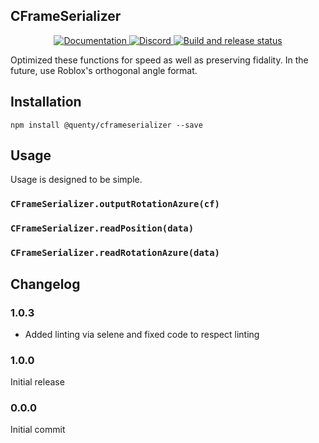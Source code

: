 ## CFrameSerializer
<div align="center">
  <a href="http://quenty.github.io/api/">
    <img src="https://img.shields.io/badge/docs-website-green.svg" alt="Documentation" />
  </a>
  <a href="https://discord.gg/mhtGUS8">
    <img src="https://img.shields.io/badge/discord-nevermore-blue.svg" alt="Discord" />
  </a>
  <a href="https://github.com/Quenty/NevermoreEngine/actions">
    <img src="https://github.com/Quenty/NevermoreEngine/actions/workflows/build.yml/badge.svg" alt="Build and release status" />
  </a>
</div>

Optimized these functions for speed as well as preserving fidality. In the future, use Roblox's orthogonal angle format.

## Installation
```
npm install @quenty/cframeserializer --save
```

## Usage
Usage is designed to be simple.

### `CFrameSerializer.outputRotationAzure(cf)`

### `CFrameSerializer.readPosition(data)`

### `CFrameSerializer.readRotationAzure(data)`


## Changelog

### 1.0.3
- Added linting via selene and fixed code to respect linting

### 1.0.0
Initial release

### 0.0.0
Initial commit
